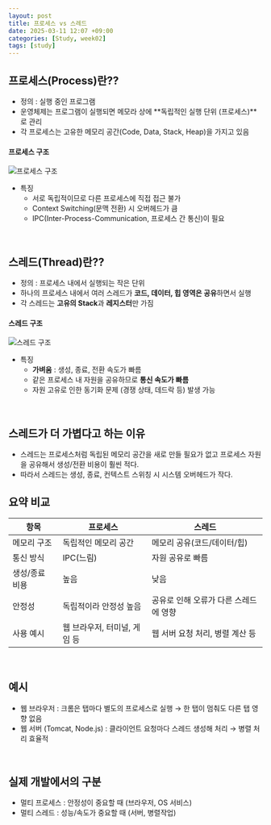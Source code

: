 ```yaml
---
layout: post
title: 프로세스 vs 스레드
date: 2025-03-11 12:07 +09:00
categories: [Study, week02]
tags: [study]     
---
```


## 프로세스(Process)란??

- 정의 : 실행 중인 프로그램
- 운영체제는 프로그램이 실행되면 메모라 상에 **독립적인 실행 단위 (프로세스)**로 관리
- 각 프로세스는 고유한 메모리 공간(Code, Data, Stack, Heap)을 가지고 있음

#### 프로세스 구조

![프로세스 구조](https://i.imgur.com/HvlGH1o.png)

- 특징
  - 서로 독립적이므로 다른 프로세스에 직접 접근 불가
  - Context Switching(문맥 전환) 시 오버헤드가 큼
  - IPC(Inter-Process-Communication, 프로세스 간 통신)이 필요

<br>

## 스레드(Thread)란??

- 정의 : 프로세스 내에서 실행되는 작은 단위
- 하나의 프로세스 내에서 여러 스레드가 **코드, 데이터, 힙 영역은 공유**하면서 실행
- 각 스레드는 **고유의 Stack**과 **레지스터**만 가짐

#### 스레드 구조

![스레드 구조](https://gmlwjd9405.github.io/images/os-process-and-thread/thread.png)

- 특징
  - **가벼움** : 생성, 종료, 전환 속도가 빠름
  - 같은 프로세스 내 자원을 공유하므로 **통신 속도가 빠름**
  - 자원 고유로 인한 동기화 문제 (경쟁 상태, 데드락 등) 발생 가능

<br>

## 스레드가 더 가볍다고 하는 이유
- 스레드는 프로세스처럼 독립된 메모리 공간을 새로 만들 필요가 없고 프로세스 자원을 공유해서 생성/전환 비용이 훨씬 적다.
- 따라서 스레드는 생성, 종료, 컨텍스트 스위칭 시 시스템 오버헤드가 작다.

## 요약 비교

| 항목 | 프로세스 | 스레드 |
|-|-|-|
| 메모리 구조 | 독립적인 메모리 공간 | 메모리 공유(코드/데이터/힙) |
| 통신 방식 | IPC(느림) | 자원 공유로 빠름 |
| 생성/종료 비용 | 높음 | 낮음 |
| 안정성 | 독립적이라 안정성 높음 | 공유로 인해 오류가 다른 스레드에 영향 | 
| 사용 예시 | 웹 브라우저, 터미널, 게임 등 | 웹 서버 요청 처리, 병렬 계산 등 |


<br>

## 예시

- 웹 브라우저 : 크롬은 탭마다 별도의 프로세스로 실행 → 한 탭이 멈춰도 다른 탭 영향 없음
- 웹 서버 (Tomcat, Node.js) : 클라이언트 요청마다 스레드 생성해 처리 → 병렬 처리 효율적

<br>

## 실제 개발에서의 구분

- 멀티 프로세스 : 안정성이 중요할 때 (브라우저, OS 서비스)
- 멀티 스레드 : 성능/속도가 중요할 때 (서버, 병렬작업)